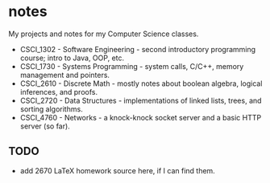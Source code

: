 # notes 

My projects and notes for my Computer Science classes.

* CSCI_1302 - Software Engineering - second introductory programming course; intro to Java, OOP, etc.
* CSCI_1730 - Systems Programming - system calls, C/C++, memory management and pointers.
* CSCI_2610 - Discrete Math - mostly notes about boolean algebra, logical inferences, and proofs.
* CSCI_2720 - Data Structures - implementations of linked lists, trees, and sorting algorithms.
* CSCI_4760 - Networks - a knock-knock socket server and a basic HTTP server (so far).

## TODO

* add 2670 LaTeX homework source here, if I can find them.
